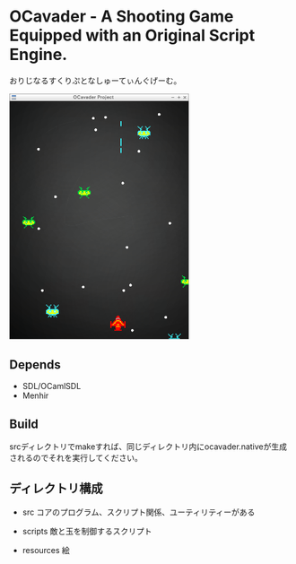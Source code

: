 # OCavader - A Shooting Game Equipped with an Original Script Engine.

おりじなるすくりぷとなしゅーてぃんぐげーむ。

<img src="./sample.png" width="320px">

## Depends

- SDL/OCamlSDL
- Menhir

## Build

srcディレクトリでmakeすれば、同じディレクトリ内にocavader.nativeが生成されるのでそれを実行してください。  

## ディレクトリ構成

- src
コアのプログラム、スクリプト関係、ユーティリティーがある

- scripts
敵と玉を制御するスクリプト

- resources
絵
